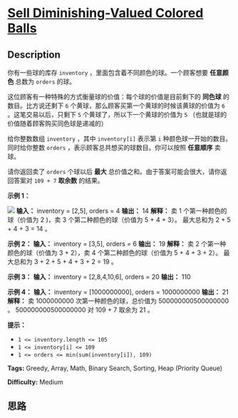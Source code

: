 # [Sell Diminishing-Valued Colored Balls][title]

## Description

你有一些球的库存 `inventory` ，里面包含着不同颜色的球。一个顾客想要 **任意颜色** 总数为 `orders` 的球。

这位顾客有一种特殊的方式衡量球的价值：每个球的价值是目前剩下的 **同色球** 的数目。比方说还剩下 `6`
个黄球，那么顾客买第一个黄球的时候该黄球的价值为 `6` 。这笔交易以后，只剩下 `5` 个黄球了，所以下一个黄球的价值为 `5`
（也就是球的价值随着顾客购买同色球是递减的）

给你整数数组 `inventory` ，其中 `inventory[i]` 表示第 `i` 种颜色球一开始的数目。同时给你整数 `orders`
，表示顾客总共想买的球数目。你可以按照 **任意顺序** 卖球。

请你返回卖了 `orders` 个球以后 **最大** 总价值之和。由于答案可能会很大，请你返回答案对 `109 + 7` **取余数** 的结果。

**示例 1：**

![](https://assets.leetcode-cn.com/aliyun-lc-upload/uploads/2020/11/08/jj.gif)
            **输入：** inventory = [2,5], orders = 4    **输出：** 14    **解释：** 卖 1 个第一种颜色的球（价值为 2 )，卖 3 个第二种颜色的球（价值为 5 + 4 + 3）。    最大总和为 2 + 5 + 4 + 3 = 14 。    

**示例 2：**
            **输入：** inventory = [3,5], orders = 6    **输出：** 19    **解释：** 卖 2 个第一种颜色的球（价值为 3 + 2），卖 4 个第二种颜色的球（价值为 5 + 4 + 3 + 2）。    最大总和为 3 + 2 + 5 + 4 + 3 + 2 = 19 。    

**示例 3：**
            **输入：** inventory = [2,8,4,10,6], orders = 20    **输出：** 110    

**示例 4：**
            **输入：** inventory = [1000000000], orders = 1000000000    **输出：** 21    **解释：** 卖 1000000000 次第一种颜色的球，总价值为 500000000500000000 。 500000000500000000 对 109 + 7 取余为 21 。    

**提示：**

  * `1 <= inventory.length <= 105`
  * `1 <= inventory[i] <= 109`
  * `1 <= orders <= min(sum(inventory[i]), 109)`


**Tags:** Greedy, Array, Math, Binary Search, Sorting, Heap (Priority Queue)

**Difficulty:** Medium

## 思路

[title]: https://leetcode-cn.com/problems/sell-diminishing-valued-colored-balls
